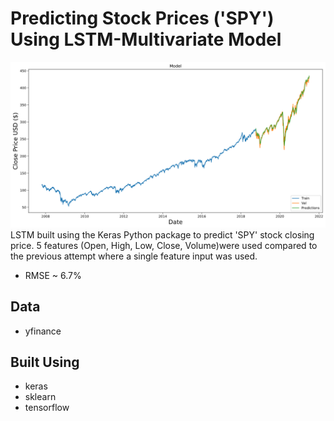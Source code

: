 # Predicting Stock Prices ('SPY') Using LSTM-Multivariate Model

![Plot](https://github.com/jinwei-ang/Stock-Market-Analysis-Mini-Projects/blob/main/LSTM-Multivariate%20-SPY(2021-07-02)/LSTM-Multivariate%20-SPY(2021-07-02).png)
LSTM built using the Keras Python package to predict 'SPY' stock closing price. 5 features (Open, High, Low, Close, Volume)were used compared to the previous attempt where a single feature input was used.
* RMSE ~ 6.7%

## Data
* yfinance

## Built Using
* keras
* sklearn
* tensorflow
